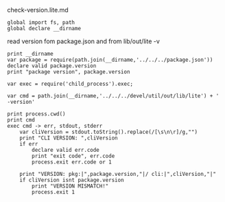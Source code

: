 check-version.lite.md

    global import fs, path
    global declare __dirname

read version fom package.json and from lib/out/lite -v

    print __dirname
    var package = require(path.join(__dirname,'../../../package.json'))
    declare valid package.version
    print "package version", package.version

    var exec = require('child_process').exec;

    var cmd = path.join(__dirname,'../../../devel/util/out/lib/lite') + ' -version'

    print process.cwd()
    print cmd
    exec cmd -> err, stdout, stderr
        var cliVersion = stdout.toString().replace(/[\s\n\r]/g,"")
        print "CLI VERSION: ",cliVersion
        if err
            declare valid err.code
            print "exit code", err.code
            process.exit err.code or 1

        print "VERSION: pkg:|",package.version,"|/ cli:|",cliVersion,"|"
        if cliVersion isnt package.version
            print "VERSION MISMATCH!"
            process.exit 1

